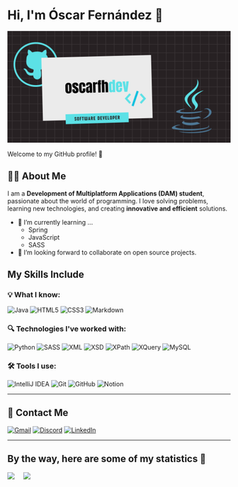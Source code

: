 # Hi, I'm Óscar Fernández 👋  

![My Banner](https://github.com/oscarfhdev/oscarfhdev/blob/main/banner_oscarfhdev.png?raw=true)  

Welcome to my GitHub profile! 🚀  

## 👨‍💻 About Me  
I am a **Development of Multiplatform Applications (DAM) student**, passionate about the world of programming.
I love solving problems, learning new technologies, and creating **innovative and efficient** solutions.

- 🌱 I’m currently learning ...
  - Spring
  - JavaScript
  - SASS
- 👯 I’m looking forward to collaborate on open source projects.

## My Skills Include

### 💡 What I know:  
![Java](https://img.shields.io/badge/Java-ED8B00?style=for-the-badge&logo=openjdk&logoColor=white)
![HTML5](https://img.shields.io/badge/HTML5-E34F26?style=for-the-badge&logo=html5&logoColor=white)
![CSS3](https://img.shields.io/badge/CSS3-1572B6?style=for-the-badge&logo=css3&logoColor=white)
![Markdown](https://img.shields.io/badge/Markdown-000000?style=for-the-badge&logo=markdown&logoColor=white)  

### 🔍 Technologies I've worked with:  
![Python](https://img.shields.io/badge/Python-3776AB?style=for-the-badge&logo=python&logoColor=white)
![SASS](https://img.shields.io/badge/SASS-CC6699?style=for-the-badge&logo=sass&logoColor=white)
![XML](https://img.shields.io/badge/XML-FF6600?style=for-the-badge&logo=xml&logoColor=white)
![XSD](https://img.shields.io/badge/XSD-00599C?style=for-the-badge&logo=xsd&logoColor=white)
![XPath](https://img.shields.io/badge/XPath-CC0000?style=for-the-badge&logo=xpath&logoColor=white)
![XQuery](https://img.shields.io/badge/XQuery-7D4698?style=for-the-badge&logo=xquery&logoColor=white)
![MySQL](https://img.shields.io/badge/MySQL-4479A1?style=for-the-badge&logo=mysql&logoColor=white
)


### 🛠 Tools I use:  
![IntelliJ IDEA](https://img.shields.io/badge/IntelliJ_IDEA-000000?style=for-the-badge&logo=intellij-idea&logoColor=blue)
![Git](https://img.shields.io/badge/Git-F05032?style=for-the-badge&logo=git&logoColor=white)
![GitHub](https://img.shields.io/badge/GitHub-181717?style=for-the-badge&logo=github&logoColor=white)
![Notion](https://img.shields.io/badge/Notion-000000?style=for-the-badge&logo=notion&logoColor=white)  

---

## 📩 Contact Me  
[![Gmail](https://img.shields.io/badge/oscarfh.dev@gmail.com-D14836?style=for-the-badge&logo=gmail&logoColor=white)](mailto:oscarfh.dev@gmail.com)
[![Discord](https://img.shields.io/badge/Discord-5865F2?style=for-the-badge&logo=discord&logoColor=white)](https://discord.com/users/408188255159189517)
[![LinkedIn](https://img.shields.io/badge/LinkedIn-0A66C2?style=for-the-badge&logo=linkedin&logoColor=white)](https://www.linkedin.com/in/%C3%B3scar-fern%C3%A1ndez-hern%C3%A1ndez-7a6069351?lipi=urn%3Ali%3Apage%3Ad_flagship3_profile_view_base_contact_details%3B%2B9mELkjwStyelFY2eZdamg%3D%3D)

---

## By the way, here are some of my statistics 🚀
<div style="display: flex;">
  <img src="https://github-readme-stats.vercel.app/api?username=oscarfhdev&show_icons=true&theme=tokyonight" />
  &nbsp;&nbsp;&nbsp;&nbsp;&nbsp;
  <img src="https://github-readme-stats.vercel.app/api/top-langs/?username=oscarfhdev&theme=tokyonight&layout=compact" />
</div>


